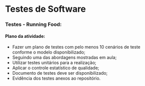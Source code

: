# Testes de Software

### Testes - Running Food:

#### Plano da atividade:

- Fazer um plano de testes com pelo menos 10 cenários de teste conforme o modelo disponibilizado;
- Seguindo uma das abordagens mostradas em aula;
- Utilizar testes unitários para a realização;
- Aplicar o controle estatístico de qualidade;
- Documento de testes deve ser disponibilizado;
- Evidência dos testes anexos ao repositório.
